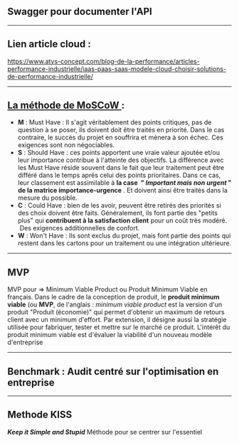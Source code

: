 


## **Swagger** pour documenter l'API

---------------------------------------------

## Lien article cloud :
https://www.atys-concept.com/blog-de-la-performance/articles-performance-industrielle/iaas-paas-saas-modele-cloud-choisir-solutions-de-performance-industrielle/


---------------------------------------------

## [La méthode de **MoSCoW** ](https://www.manager-go.com/gestion-de-projet/dossiers-methodes/methode-moscow) :   
- **M** : Must Have : Il s'agit véritablement des points critiques, pas de question à se poser, ils doivent doit être traités en priorité. Dans le cas contraire, le succès du projet en souffrira et mènera à son échec. Ces exigences sont non négociables.
- **S** : Should Have : ces points apportent une vraie valeur ajoutée et/ou leur importance contribue à l'atteinte des objectifs. La différence avec les Must Have réside souvent dans le fait que leur traitement peut être différé dans le temps après celui des points prioritaires. Dans ce cas, leur classement est assimilable à **la case  " _Important mais non urgent_ " de la matrice importance-urgence** . Et doivent ainsi être traités dans la mesure du possible.
- **C** : Could Have : bien de les avoir, peuvent être retirés des priorités si des choix doivent être faits. Généralement, ils font partie des "petits plus" qui **contribuent à la satisfaction client** pour un coût très modéré.  Des exigences additionnelles de confort.
- **W** : Won't Have : Ils sont exclus du projet, mais font partie des points qui restent dans les cartons pour un traitement ou une intégration ultérieure.


---------------------------------------------


## MVP
MVP pour => Minimum Viable Product ou Produit Minimum Viable en français.
Dans le cadre de la conception de produit, le **produit minimum viable** (ou **MVP**, de l'anglais : _minimum viable product_ est la version d'un produit "Produit (économie)" qui permet d'obtenir un maximum de retours client avec un minimum d'effort. Par extension, il désigne aussi la stratégie utilisée pour fabriquer, tester et mettre sur le marché ce produit. L'intérêt du produit minimum viable est d'évaluer la viabilité d'un nouveau modèle d'entreprise


---------------------------------------------

## Benchmark : Audit centré sur l'optimisation en entreprise



---------------------------------------------

## Methode KISS
***Keep it Simple and Stupid***
Méthode pour se centrer sur l'essentiel




